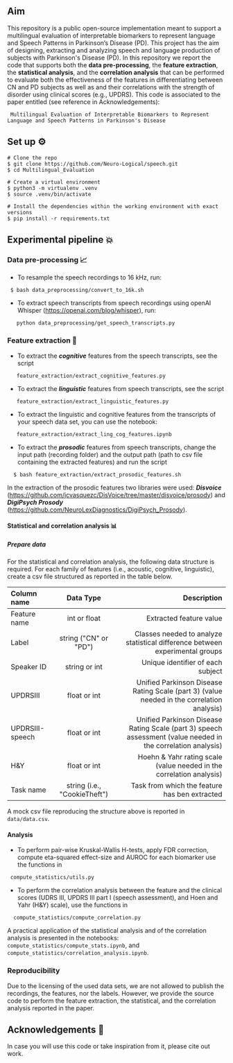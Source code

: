 ## Aim 

This repository is a public open-source implementation meant to support a multilingual evaluation of interpretable biomarkers to represent language and Speech Patterns in Parkinson’s Disease (PD).
This project has the aim of designing, extracting and analyzing speech and language production of subjects with Parkinson's Disease (PD). 
In this repository we report the code that supports both the **data pre-processing**, the **feature extraction**, the **statistical analysis**, and the **correlation analysis** that can be performed to evaluate both the effectiveness of the features in differentiating between CN and PD subjects as well as and their correlations with the strength of disorder using clinical scores (e.g., UPDRS).  This code is associated to the paper entitled (see reference in Acknowledgements):

``` 
 Multilingual Evaluation of Interpretable Biomarkers to Represent Language and Speech Patterns in Parkinson's Disease
```

## Set up  ⚙️ 

```
# Clone the repo
$ git clone https://github.com/Neuro-Logical/speech.git
$ cd Multilingual_Evaluation

# Create a virtual environment
$ python3 -m virtualenv .venv
$ source .venv/bin/activate

# Install the dependencies within the working environment with exact versions
$ pip install -r requirements.txt
```

## Experimental pipeline 💥
### Data pre-processing 📈

   - To resample the speech recordings to 16 kHz, run:

  ``` 
   $ bash data_preprocessing/convert_to_16k.sh
 
  ```
   - To extract speech transcripts from speech recordings using openAI Whisper (https://openai.com/blog/whisper), run:

   ```
      python data_preprocessing/get_speech_transcripts.py
   ```
### Feature extraction 🔨

   - To extract the ***cognitive*** features from the speech transcripts, see the script

   ``` 
      feature_extraction/extract_cognitive_features.py
  ```
   - To extract the ***linguistic*** features from speech transcripts, see the script

  ```
     feature_extraction/extract_linguistic_features.py
  ```
   - To extract the linguistic and cognitive features from the transcripts of your speech data set, you can use the notebook:

  ``` 
     feature_extraction/extract_ling_cog_features.ipynb
  ```
   - To extract the ***prosodic*** features from speech transcripts, change the input path (recording folder) and the output path (path to csv file containing the extracted features) and run the script 

  ```
    $ bash feature_extraction/extract_prosodic_features.sh 
  ```
   In the extraction of the prosodic features two libraries were used: ***Disvoice*** (https://github.com/jcvasquezc/DisVoice/tree/master/disvoice/prosody) and ***DigiPsych Prosody*** (https://github.com/NeuroLexDiagnostics/DigiPsych_Prosody).
#### Statistical and correlation analysis 📊

##### Prepare data 
For the statistical and correlation analysis, the following data structure is required. For each family of features (i.e., acoustic, cognitive, linguistic), create a csv file structured as reported in the table below.

| Column name      | Data Type | Description  |
| :---        |    :----:   |          ---: |
| Feature name      | int or float  |Extracted feature value |
| Label   | string ("CN" or "PD")  | Classes needed to analyze statistical difference between experimental groups|
| Speaker ID | string or int | Unique identifier of each subject | 
| UPDRSIII  | float or int   | Unified Parkinson Disease Rating Scale (part 3) (value needed in the correlation analysis)|
| UPDRSIII-speech| float or int  | Unified Parkinson Disease Rating Scale (part 3) speech assessment (value needed in the correlation analysis)  |
| H&Y | float or int  | Hoehn & Yahr rating scale (value needed in the correlation analysis)|
| Task name | string (i.e., "CookieTheft") | Task from which the feature has ben extracted|

A mock csv file reproducing the structure above is reported in ``` data/data.csv ```.

#### Analysis

   - To perform pair-wise Kruskal-Wallis H-tests, apply FDR correction, compute eta-squared effect-size and AUROC for each biomarker use the functions in 

  ```
   compute_statistics/utils.py
   ```
   - To perform the correlation analysis between the feature and the clinical scores (UDRS III, UPDRS III part I (speech assessment), and Hoen and Yahr (H\&Y) scale), use the functions in  

  ``` 
    compute_statistics/compute_correlation.py
   ```
A practical application of the statistical analysis and of the correlation analysis is presented in the notebooks:
 ``` compute_statistics/compute_stats.ipynb```, and  ``` compute_statistics/correlation_analysis.ipynb```.


### Reproducibility

Due to the licensing of the used data sets, we are not allowed to publish the recordings, the features, nor the labels. However, we provide the source code to perform the feature extraction, the statistical, and the correlation analysis reported in the paper.
## Acknowledgements 🙏

In case you will use this code or take inspiration from it, please cite out work.